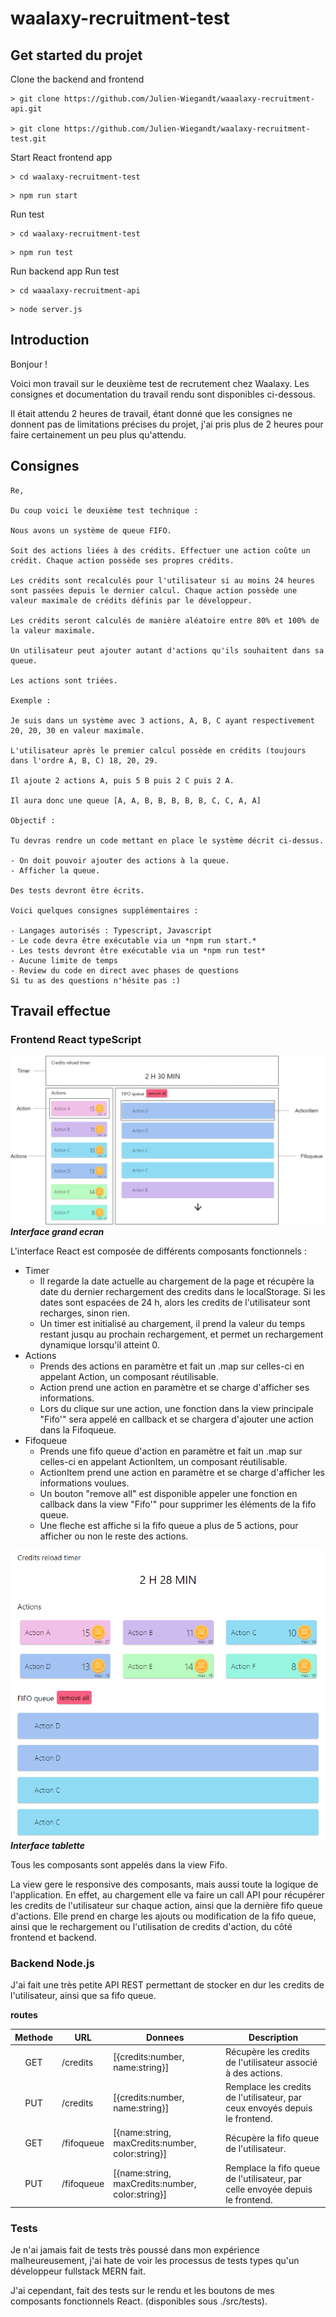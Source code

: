 # waalaxy-recruitment-test

## Get started du projet

Clone the backend and frontend

```
> git clone https://github.com/Julien-Wiegandt/waaalaxy-recruitment-api.git

> git clone https://github.com/Julien-Wiegandt/waalaxy-recruitment-test.git
```

Start React frontend app

```
> cd waalaxy-recruitment-test
```

```
> npm run start
```

Run test

```
> cd waalaxy-recruitment-test
```

```
> npm run test
```

Run backend app
Run test

```
> cd waaalaxy-recruitment-api
```

```
> node server.js
```

## Introduction

Bonjour !

Voici mon travail sur le deuxième test de recrutement chez Waalaxy. Les consignes et documentation du travail rendu sont disponibles ci-dessous.

Il était attendu 2 heures de travail, étant donné que les consignes ne donnent pas de limitations précises du projet, j'ai pris plus de 2 heures pour faire certainement un peu plus qu'attendu.

## Consignes

```
Re,

Du coup voici le deuxième test technique :

Nous avons un système de queue FIFO.

Soit des actions liées à des crédits. Effectuer une action coûte un crédit. Chaque action possède ses propres crédits.

Les crédits sont recalculés pour l'utilisateur si au moins 24 heures sont passées depuis le dernier calcul. Chaque action possède une valeur maximale de crédits définis par le développeur.

Les crédits seront calculés de manière aléatoire entre 80% et 100% de la valeur maximale.

Un utilisateur peut ajouter autant d'actions qu'ils souhaitent dans sa queue.

Les actions sont triées.

Exemple :

Je suis dans un système avec 3 actions, A, B, C ayant respectivement 20, 20, 30 en valeur maximale.

L'utilisateur après le premier calcul possède en crédits (toujours dans l'ordre A, B, C) 18, 20, 29.

Il ajoute 2 actions A, puis 5 B puis 2 C puis 2 A.

Il aura donc une queue [A, A, B, B, B, B, B, C, C, A, A]

Objectif :

Tu devras rendre un code mettant en place le système décrit ci-dessus.

- On doit pouvoir ajouter des actions à la queue.
- Afficher la queue.

Des tests devront être écrits.

Voici quelques consignes supplémentaires :

- Langages autorisés : Typescript, Javascript
- Le code devra être exécutable via un *npm run start.*
- Les tests devront être exécutable via un *npm run test*
- Aucune limite de temps
- Review du code en direct avec phases de questions
Si tu as des questions n'hésite pas :)
```

## Travail effectue

### Frontend React typeScript

![Computer interface](./public/computer_interface.png) **_Interface grand ecran_**

L'interface React est composée de différents composants fonctionnels :

- Timer
  - Il regarde la date actuelle au chargement de la page et récupère la date du dernier rechargement des credits dans le localStorage. Si les dates sont espacées de 24 h, alors les credits de l'utilisateur sont recharges, sinon rien.
  - Un timer est initialisé au chargement, il prend la valeur du temps restant jusqu au prochain rechargement, et permet un rechargement dynamique lorsqu'il atteint 0.
- Actions
  - Prends des actions en paramètre et fait un .map sur celles-ci en appelant Action, un composant réutilisable.
  - Action prend une action en paramètre et se charge d'afficher ses informations.
  - Lors du clique sur une action, une fonction dans la view principale "Fifo'" sera appelé en callback et se chargera d'ajouter une action dans la Fifoqueue.
- Fifoqueue
  - Prends une fifo queue d'action en paramètre et fait un .map sur celles-ci en appelant ActionItem, un composant réutilisable.
  - ActionItem prend une action en paramètre et se charge d'afficher les informations voulues.
  - Un bouton "remove all" est disponible appeler une fonction en callback dans la view "Fifo'" pour supprimer les éléments de la fifo queue.
  - Une fleche est affiche si la fifo queue a plus de 5 actions, pour afficher ou non le reste des actions.

![Tablette interface](./public/tablette_interface.png) **_Interface tablette_**

Tous les composants sont appelés dans la view Fifo.

La view gere le responsive des composants, mais aussi toute la logique de l'application. En effet, au chargement elle va faire un call API pour récupérer les credits de l'utilisateur sur chaque action, ainsi que la dernière fifo queue d'actions. Elle prend en charge les ajouts ou modification de la fifo queue, ainsi que le rechargement ou l'utilisation de credits d'action, du côté frontend et backend.

### Backend Node.js

J'ai fait une très petite API REST permettant de stocker en dur les credits de l'utilisateur, ainsi que sa fifo queue.

**routes**

| Methode | URL        | Donnees                                          | Description                                                                    |
| :-----: | ---------- | ------------------------------------------------ | ------------------------------------------------------------------------------ |
|   GET   | /credits   | [{credits:number, name:string}]                  | Récupère les credits de l'utilisateur associé à des actions.                   |
|   PUT   | /credits   | [{credits:number, name:string}]                  | Remplace les credits de l'utilisateur, par ceux envoyés depuis le frontend.    |
|   GET   | /fifoqueue | [{name:string, maxCredits:number, color:string}] | Récupère la fifo queue de l'utilisateur.                                       |
|   PUT   | /fifoqueue | [{name:string, maxCredits:number, color:string}] | Remplace la fifo queue de l'utilisateur, par celle envoyée depuis le frontend. |

### Tests

Je n'ai jamais fait de tests très poussé dans mon expérience malheureusement, j'ai hate de voir les processus de tests types qu'un développeur fullstack MERN fait.

J'ai cependant, fait des tests sur le rendu et les boutons de mes composants fonctionnels React. (disponibles sous ./src/tests).
